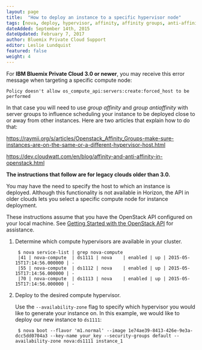```yaml
---
layout: page
title:  "How to deploy an instance to a specific hypervisor node"
tags: [nova, deploy, hypervisor, affinity, affinity groups, anti-affinity, antiaffinity]
dateAdded: September 14th, 2015
dateUpdated: February 7, 2017
author: Bluemix Private Cloud Support
editor: Leslie Lundquist
featured: false
weight: 4
---
```


For **IBM Bluemix Private Cloud 3.0 or newer**, you may receive this error message when targeting a specific compute node:

`Policy doesn't allow os_compute_api:servers:create:forced_host to be performed` 

In that case you will need to use  _group affinity_ and _group antiaffinity_ with server groups to influence scheduling your instance to be deployed close to or away from other instances. Here are two articles that explain how to do that:

https://raymii.org/s/articles/Openstack_Affinity_Groups-make-sure-instances-are-on-the-same-or-a-different-hypervisor-host.html

https://dev.cloudwatt.com/en/blog/affinity-and-anti-affinity-in-openstack.html


**The instructions that follow are for legacy clouds older than 3.0.**

You may have the need to specify the host to which an instance is deployed.  Although this functionality is not available in Horizon, the API in older clouds lets you select a specific compute node for instance deployment.

These instructions assume that you have the OpenStack API configured on your local machine. See [Getting Started with the OpenStack API](http://ibm-blue-box-help.github.io/help-documentation/openstack/api/openstack-api-getting-started/) for assistance.

1. Determine which compute hypervisors are available in your cluster.


		$ nova service-list | grep nova-compute
		|41 | nova-compute  | ds1111 | nova    | enabled | up | 2015-05-15T17:14:56.000000 | -
		|55 | nova-compute  | ds1112 | nova    | enabled | up | 2015-05-15T17:14:56.000000 | -
		|70 | nova-compute  | ds1113 | nova    | enabled | up | 2015-05-15T17:14:56.000000 | -


2. Deploy to the desired compute hypervisor.

   Use the `--availability-zone` flag to specify which hypervisor you would like to generate your instance on. In this example, we would like to deploy our new instance to `ds1111`:


		$ nova boot --flavor 'm1.normal' --image 1e74ae39-8413-426e-9e3a-dcc5dd0704a3 --key-name your_key --security-groups default --availability-zone nova:ds1111 instance_1


<!-- new draft workaround method (works on all cloud versions, but requires extra support on the first 3 commands)

(first 3 commands must be performed by our support team)
nova aggregate-create host3 nova
nova aggregate-set-metadata host3 host3=true
nova aggregate-add-host host3 ds0003

(as soon as the first 3 commands are run, the following commands can be run by the customer to place an instance on a particular host, in this case, "ds0003")
openstack flavor create host3 --id auto --ram 512 --disk 1 --vcpus 1
nova flavor-key host3 set aggregate_instance_extra_specs:host3=true
nova boot --flavor [flavor-ID] --image [image-ID] --nic net-id=94a1c357-4d1d-4586-8971-623992d33ceb ubuntu-host3

-->
